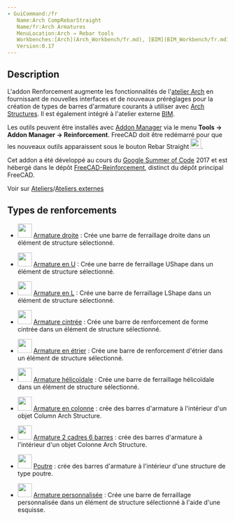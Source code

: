 ```yaml
---
- GuiCommand:/fr
   Name:Arch CompRebarStraight
   Name/fr:Arch Armatures
   MenuLocation:Arch → Rebar tools
   Workbenches:[Arch](Arch_Workbench/fr.md), [BIM](BIM_Workbench/fr.md)
   Version:0.17
---
```


## Description

L\'addon Renforcement augmente les fonctionnalités de l\'[atelier Arch](Arch_Workbench/fr.md) en fournissant de nouvelles interfaces et de nouveaux préréglages pour la création de types de barres d\'armature courants à utiliser avec [Arch Structures](Arch_Structure/fr.md). Il est également intégré à l\'atelier externe [BIM](BIM_Workbench/fr.md).

Les outils peuvent être installés avec [Addon Manager](Addon_Manager/fr.md) via le menu **Tools → Addon Manager → Reinforcement**. FreeCAD doit être redémarré pour que les nouveaux outils apparaissent sous le bouton Rebar Straight **<img src="images/Arch_CompRebarStraight.png" width=24px>**.

Cet addon a été développé au cours du [Google Summer of Code](Google_Summer_of_Code.md) 2017 et est hébergé dans le dépôt [FreeCAD-Reinforcement](https://github.com/amrit3701/FreeCAD-Reinforcement), distinct du dépôt principal FreeCAD.

Voir sur [Ateliers](Workbenches/fr#Ateliers_externes.md)/[Ateliers externes](External_workbenches/fr#Générales.md)

## Types de renforcements 

-   <img alt="" src=images/Arch_Rebar_Straight.png  style="width:32px;"> [Armature droite](Arch_Rebar_Straight/fr.md) : Crée une barre de ferraillage droite dans un élément de structure sélectionné.

-   <img alt="" src=images/Arch_Rebar_UShape.png  style="width:32px;"> [Armature en U](Arch_Rebar_UShape/fr.md) : Crée une barre de ferraillage UShape dans un élément de structure sélectionné.

-   <img alt="" src=images/Arch_Rebar_LShape.png  style="width:32px;"> [Armature en L](Arch_Rebar_LShape/fr.md) : Crée une barre de ferraillage LShape dans un élément de structure sélectionné.

-   <img alt="" src=images/Arch_Rebar_BentShape.png  style="width:32px;"> [Armature cintrée](Arch_Rebar_BentShape/fr.md) : Crée une barre de renforcement de forme cintrée dans un élément de structure sélectionné.

-   <img alt="" src=images/Arch_Rebar_Stirrup.png  style="width:32px;"> [Armature en étrier](Arch_Rebar_Stirrup/fr.md) : Crée une barre de renforcement d\'étrier dans un élément de structure sélectionné.

-   <img alt="" src=images/Arch_Rebar_Helical.png  style="width:32px;"> [Armature hélicoïdale](Arch_Rebar_Helical/fr.md) : Crée une barre de ferraillage hélicoïdale dans un élément de structure sélectionné.

-   <img alt="" src=images/Arch_Rebar_ColumnReinforcement.svg  style="width:32px;"> [Armature en colonne](Arch_Rebar_ColumnReinforcement/fr.md) : crée des barres d\'armature à l\'intérieur d\'un objet Column Arch Structure.

-   <img alt="" src=images/Arch_Rebar_ColumnReinforcement.svg  style="width:32px;"> [Armature 2 cadres 6 barres](Arch_Rebar_ColumnReinforcement_TwoTiesSixRebars/fr.md) : crée des barres d\'armature à l\'intérieur d\'un objet Colonne Arch Structure.

-   <img alt="" src=images/Arch_Rebar_BeamReinforcement.svg  style="width:32px;"> [Poutre](Arch_Rebar_BeamReinforcement/fr.md) : crée des barres d\'armature à l\'intérieur d\'une structure de type poutre.

-   <img alt="" src=images/Arch_Rebar.svg  style="width:32px;"> [Armature personnalisée](Arch_Rebar/fr.md) : Crée une barre de ferraillage personnalisée dans un élément de structure sélectionné à l\'aide d\'une esquisse.


<div class="mw-translate-fuzzy">





</div>


 
